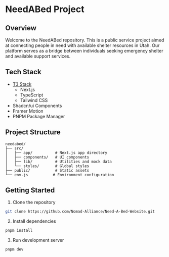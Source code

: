# NeedABed Project
## Overview
Welcome to the NeedABed repository. This is a public service project aimed at connecting people in need with available shelter resources in Utah. Our platform serves as a bridge between individuals seeking emergency shelter and available support services.

## Tech Stack
- [T3 Stack](https://create.t3.gg/)
  - Next.js
  - TypeScript
  - Tailwind CSS
- Shadcn/ui Components
- Framer Motion
- PNPM Package Manager

## Project Structure
```
needabed/
├── src/
│   ├── app/          # Next.js app directory
│   ├── components/   # UI components
│   ├── lib/          # Utilities and mock data
│   └── styles/       # Global styles
├── public/           # Static assets
└── env.js           # Environment configuration
```

## Getting Started
1. Clone the repository
```bash
git clone https://github.com/Nomad-Alliance/Need-A-Bed-Website.git
```
2. Install dependencies
```bash
pnpm install
```
3. Run development server
```bash
pnpm dev
```
